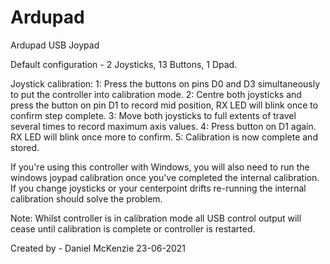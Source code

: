 # Ardupad

Ardupad USB Joypad

Default configuration - 2 Joysticks, 13 Buttons, 1 Dpad.

Joystick calibration:
1: Press the buttons on pins D0 and D3 simultaneously to put the controller into calibration mode.
2: Centre both joysticks and press the button on pin D1 to record mid position, RX LED will blink once to confirm step complete.
3: Move both joysticks to full extents of travel several times to record maximum axis values.
4: Press button on D1 again. RX LED will blink once more to confirm.
5: Calibration is now complete and stored.

If you're using this controller with Windows, you will also need to run the windows joypad calibration once you've completed the internal calibration.
If you change joysticks or your centerpoint drifts re-running the internal calibration should solve the problem.

Note: Whilst controller is in calibration mode all USB control output will cease until calibration is complete or controller is restarted.

Created by - Daniel McKenzie
23-06-2021
